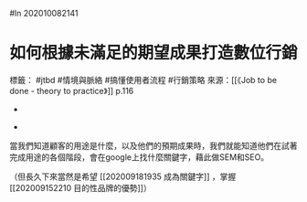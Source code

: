 #ln 202010082141
# 如何根據未滿足的期望成果打造數位行銷
標籤： #jtbd #情境與脈絡 #搞懂使用者流程 #行銷策略
來源：[[《Job to be done - theory to practice》]] p.116

-

>

-

當我們知道顧客的用途是什麼，以及他們的預期成果時，我們就能知道他們在試著完成用途的各個階段，會在google上找什麼關鍵字，藉此做SEM和SEO。

（但長久下來當然是希望 [[202009181935 成為關鍵字]] ，掌握 [[202009152210 目的性品牌的優勢]]）
